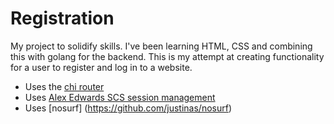 # Registration

My project to solidify skills. I've been learning HTML, CSS and combining this with golang for the backend. This is my attempt at creating  functionality for a user to register and log in to a website. 

- Uses the [chi router](https://github.com/go-chi/chi)
- Uses [Alex Edwards SCS session management](https://github.com/alexedwards/scs/v2)
- Uses [nosurf] (https://github.com/justinas/nosurf)